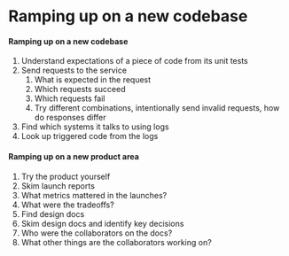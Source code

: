 # Ramping up on a new codebase

#### Ramping up on a new codebase

1. Understand expectations of a piece of code from its unit tests
2. Send requests to the service
   1. What is expected in the request
   2. Which requests succeed
   3. Which requests fail
   4. Try different combinations, intentionally send invalid requests, how do responses differ
3. Find which systems it talks to using logs
4. Look up triggered code from the logs

#### Ramping up on a new product area

1. Try the product yourself
2. Skim launch reports
3. What metrics mattered in the launches?
4. What were the tradeoffs?
5. Find design docs
6. Skim design docs and identify key decisions
7. Who were the collaborators on the docs?
8. What other things are the collaborators working on?
